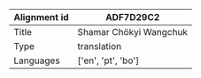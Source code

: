 |Alignment id | ADF7D29C2
| --- | --- 
|Title | Shamar Chökyi Wangchuk 
|Type | translation
|Languages | ['en', 'pt', 'bo']